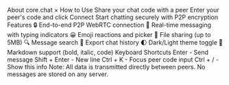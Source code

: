 About core.chat
×
How to Use
Share your chat code with a peer
Enter your peer's code and click Connect
Start chatting securely with P2P encryption
Features
🔒 End-to-end P2P WebRTC connection
💬 Real-time messaging with typing indicators
😀 Emoji reactions and picker
📎 File sharing (up to 5MB)
🔍 Message search
💾 Export chat history
🌓 Dark/Light theme toggle
📝 Markdown support (bold, italic, code)
Keyboard Shortcuts
Enter - Send message
Shift + Enter - New line
Ctrl + K - Focus peer code input
Ctrl + / - Show this info
Note: All data is transmitted directly between peers. No messages are stored on any server.